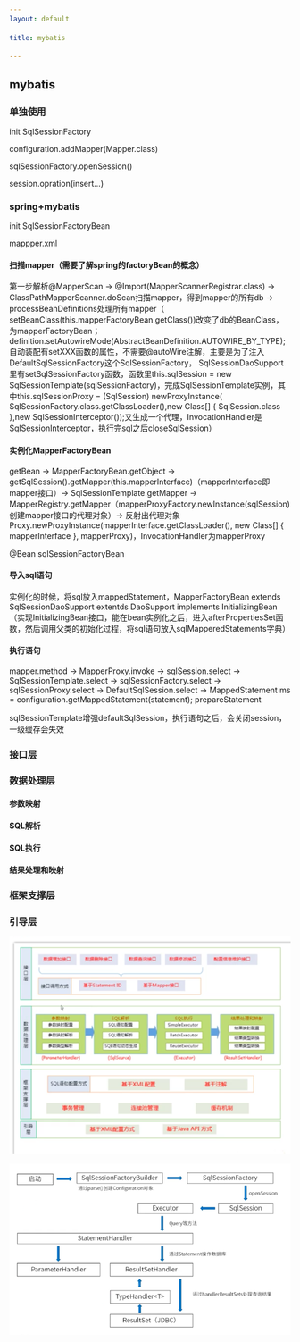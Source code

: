 ```yaml
---
layout: default

title: mybatis

---
```


## mybatis


### 单独使用
init SqlSessionFactory

configuration.addMapper(Mapper.class)

sqlSessionFactory.openSession()

session.opration(insert...)

### spring+mybatis
init SqlSessionFactoryBean

mappper.xml


#### 扫描mapper（需要了解spring的factoryBean的概念）
第一步解析@MapperScan -> @Import(MapperScannerRegistrar.class) -> ClassPathMapperScanner.doScan扫描mapper，得到mapper的所有db -> processBeanDefinitions处理所有mapper（ setBeanClass(this.mapperFactoryBean.getClass())改变了db的BeanClass，为mapperFactoryBean；definition.setAutowireMode(AbstractBeanDefinition.AUTOWIRE_BY_TYPE);自动装配有setXXX函数的属性，不需要@autoWire注解，主要是为了注入DefaultSqlSessionFactory这个SqlSessionFactory， SqlSessionDaoSupport里有setSqlSessionFactory函数，函数里this.sqlSession = new SqlSessionTemplate(sqlSessionFactory)，完成SqlSessionTemplate实例，其中this.sqlSessionProxy = (SqlSession) newProxyInstance(
SqlSessionFactory.class.getClassLoader(),new Class[] { SqlSession.class },new SqlSessionInterceptor());又生成一个代理，InvocationHandler是SqlSessionInterceptor，执行完sql之后closeSqlSession）

#### 实例化MapperFactoryBean
getBean -> MapperFactoryBean.getObject -> getSqlSession().getMapper(this.mapperInterface)（mapperInterface即mapper接口）-> SqlSessionTemplate.getMapper -> MapperRegistry.getMapper（mapperProxyFactory.newInstance(sqlSession)创建mapper接口的代理对象）-> 反射出代理对象Proxy.newProxyInstance(mapperInterface.getClassLoader(), new Class[] { mapperInterface }, mapperProxy)，InvocationHandler为mapperProxy

@Bean sqlSessionFactoryBean

#### 导入sql语句
实例化的时候，将sql放入mappedStatement，MapperFactoryBean extends SqlSessionDaoSupport extentds DaoSupport implements InitializingBean（实现InitializingBean接口，能在bean实例化之后，进入afterPropertiesSet函数，然后调用父类的初始化过程，将sql语句放入sqlMapperedStatements字典）

#### 执行语句
mapper.method -> MapperProxy.invoke -> sqlSession.select -> SqlSessionTemplate.select -> sqlSessionFactory.select -> sqlSessionProxy.select -> DefaultSqlSession.select ->  MappedStatement ms = configuration.getMappedStatement(statement); prepareStatement

sqlSessionTemplate增强defaultSqlSession，执行语句之后，会关闭session，一级缓存会失效


### 接口层

### 数据处理层
#### 参数映射
#### SQL解析
#### SQL执行
#### 结果处理和映射

### 框架支撑层
### 引导层
![](https://github.com/garydai/garydai.github.com/raw/master/_posts/pic/mybatis.png)

![](https://github.com/garydai/garydai.github.com/raw/master/_posts/pic/mybatis2.png)